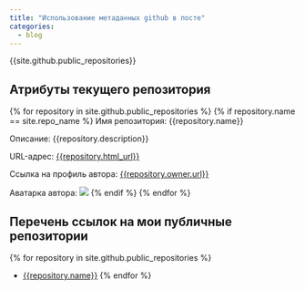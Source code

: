 ```yaml
---
title: "Использование метаданных github в посте"
categories:
  - blog
---
```


{{site.github.public_repositories}}

## Атрибуты текущего репозитория
{% for repository in site.github.public_repositories %}
  {% if repository.name == site.repo_name %}
  Имя репозитория:          {{repository.name}} 

  Описание:                 {{repository.description}} 

  URL-адрес:                [{{repository.html_url}}]({{repository.html_url}})  

  Ссылка на профиль автора: [{{repository.owner.url}}]({{repository.owner.url}})  
  
  Аватарка автора:
  ![]({{repository.owner.avatar_url}})
  {% endif %}
{% endfor %} 

## Перечень ссылок на мои публичные репозитории

{% for repository in site.github.public_repositories %}
* [{{repository.name}}]({{repository..html_url}})
{% endfor %} 
 

